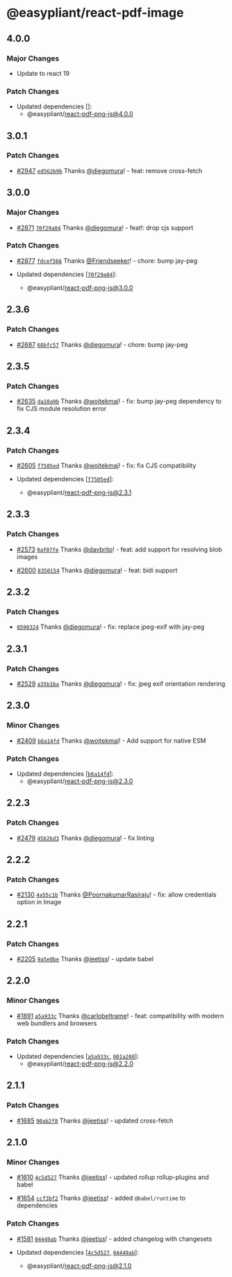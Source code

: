 # @easypliant/react-pdf-image

## 4.0.0

### Major Changes

- Update to react 19

### Patch Changes

- Updated dependencies []:
  - @easypliant/react-pdf-png-js@4.0.0

## 3.0.1

### Patch Changes

- [#2947](https://github.com/diegomura/react-pdf/pull/2947)
  [`ed562b9b`](https://github.com/diegomura/react-pdf/commit/ed562b9b7f14bc76a1cd83aaaf1dab966bd7540b)
  Thanks [@diegomura](https://github.com/diegomura)! - feat: remove cross-fetch

## 3.0.0

### Major Changes

- [#2871](https://github.com/diegomura/react-pdf/pull/2871)
  [`70f29a04`](https://github.com/diegomura/react-pdf/commit/70f29a0407b1d56e9a7932b25c0d69132e9b4119)
  Thanks [@diegomura](https://github.com/diegomura)! - feat!: drop cjs support

### Patch Changes

- [#2877](https://github.com/diegomura/react-pdf/pull/2877)
  [`fdcef566`](https://github.com/diegomura/react-pdf/commit/fdcef5666e4eeed542b625d394cdfe60d6346600)
  Thanks [@Friendseeker](https://github.com/Friendseeker)! - chore: bump jay-peg

- Updated dependencies
  [[`70f29a04`](https://github.com/diegomura/react-pdf/commit/70f29a0407b1d56e9a7932b25c0d69132e9b4119)]:
  - @easypliant/react-pdf-png-js@3.0.0

## 2.3.6

### Patch Changes

- [#2687](https://github.com/diegomura/react-pdf/pull/2687)
  [`68bfc57`](https://github.com/diegomura/react-pdf/commit/68bfc575adfb95302e320019715d1eec5398259f)
  Thanks [@diegomura](https://github.com/diegomura)! - chore: bump jay-peg

## 2.3.5

### Patch Changes

- [#2635](https://github.com/diegomura/react-pdf/pull/2635)
  [`da10a9b`](https://github.com/diegomura/react-pdf/commit/da10a9bb43dc4c4765687850444a24cbc4eb402a)
  Thanks [@wojtekmaj](https://github.com/wojtekmaj)! - fix: bump jay-peg dependency to fix CJS module
  resolution error

## 2.3.4

### Patch Changes

- [#2605](https://github.com/diegomura/react-pdf/pull/2605)
  [`f7505ed`](https://github.com/diegomura/react-pdf/commit/f7505ed453a1a0ae960d0e5e4a1d155803861b71)
  Thanks [@wojtekmaj](https://github.com/wojtekmaj)! - fix: fix CJS compatibility

- Updated dependencies
  [[`f7505ed`](https://github.com/diegomura/react-pdf/commit/f7505ed453a1a0ae960d0e5e4a1d155803861b71)]:
  - @easypliant/react-pdf-png-js@2.3.1

## 2.3.3

### Patch Changes

- [#2573](https://github.com/diegomura/react-pdf/pull/2573)
  [`9af07fe`](https://github.com/diegomura/react-pdf/commit/9af07feb59c2fe9c1d8960ac95f6fa6e03d16235)
  Thanks [@davbrito](https://github.com/davbrito)! - feat: add support for resolving blob images

- [#2600](https://github.com/diegomura/react-pdf/pull/2600)
  [`8350154`](https://github.com/diegomura/react-pdf/commit/83501541e3a050021e18e112bb472b2dabc142a7)
  Thanks [@diegomura](https://github.com/diegomura)! - feat: bidi support

## 2.3.2

### Patch Changes

- [`0590324`](https://github.com/diegomura/react-pdf/commit/0590324d7a6d75c0a49520b3f99cfb6594239390)
  Thanks [@diegomura](https://github.com/diegomura)! - fix: replace jpeg-exif with jay-peg

## 2.3.1

### Patch Changes

- [#2529](https://github.com/diegomura/react-pdf/pull/2529)
  [`a35b1ba`](https://github.com/diegomura/react-pdf/commit/a35b1ba18d293df51293600d8d56015094d222d8)
  Thanks [@diegomura](https://github.com/diegomura)! - fix: jpeg exif orientation rendering

## 2.3.0

### Minor Changes

- [#2409](https://github.com/diegomura/react-pdf/pull/2409)
  [`b6a14fd`](https://github.com/diegomura/react-pdf/commit/b6a14fd160fab26a49f798e5294b0e361e67fe37)
  Thanks [@wojtekmaj](https://github.com/wojtekmaj)! - Add support for native ESM

### Patch Changes

- Updated dependencies
  [[`b6a14fd`](https://github.com/diegomura/react-pdf/commit/b6a14fd160fab26a49f798e5294b0e361e67fe37)]:
  - @easypliant/react-pdf-png-js@2.3.0

## 2.2.3

### Patch Changes

- [#2479](https://github.com/diegomura/react-pdf/pull/2479)
  [`45b2bd3`](https://github.com/diegomura/react-pdf/commit/45b2bd37037c605727ad5783f2f2a438dc19cac4)
  Thanks [@diegomura](https://github.com/diegomura)! - fix linting

## 2.2.2

### Patch Changes

- [#2130](https://github.com/diegomura/react-pdf/pull/2130)
  [`4a55c1b`](https://github.com/diegomura/react-pdf/commit/4a55c1b2ed19e460ccae6e749ed94c16729a23c4)
  Thanks [@PoornakumarRasiraju](https://github.com/PoornakumarRasiraju)! - fix: allow credentials option
  in Image

## 2.2.1

### Patch Changes

- [#2205](https://github.com/diegomura/react-pdf/pull/2205)
  [`9a5e0be`](https://github.com/diegomura/react-pdf/commit/9a5e0befb89756db07ce053192a136df9d4ba905)
  Thanks [@jeetiss](https://github.com/jeetiss)! - update babel

## 2.2.0

### Minor Changes

- [#1891](https://github.com/diegomura/react-pdf/pull/1891)
  [`a5a933c`](https://github.com/diegomura/react-pdf/commit/a5a933c9733e4c77338ef76a2b3545b84a646a81)
  Thanks [@carlobeltrame](https://github.com/carlobeltrame)! - feat: compatibility with modern web
  bundlers and browsers

### Patch Changes

- Updated dependencies
  [[`a5a933c`](https://github.com/diegomura/react-pdf/commit/a5a933c9733e4c77338ef76a2b3545b84a646a81),
  [`001a208`](https://github.com/diegomura/react-pdf/commit/001a20812fa039d09931b22eb97a8869e3b31cc5)]:
  - @easypliant/react-pdf-png-js@2.2.0

## 2.1.1

### Patch Changes

- [#1685](https://github.com/diegomura/react-pdf/pull/1685)
  [`90ab2f8`](https://github.com/diegomura/react-pdf/commit/90ab2f8c040afc3d42961404bdf2ae09fac599eb)
  Thanks [@jeetiss](https://github.com/jeetiss)! - updated cross-fetch

## 2.1.0

### Minor Changes

- [#1610](https://github.com/diegomura/react-pdf/pull/1610)
  [`4c5d527`](https://github.com/diegomura/react-pdf/commit/4c5d52721d29d843f1d09c3fd74370832429f70e)
  Thanks [@jeetiss](https://github.com/jeetiss)! - updated rollup rollup-plugins and babel

* [#1654](https://github.com/diegomura/react-pdf/pull/1654)
  [`ccf3bf2`](https://github.com/diegomura/react-pdf/commit/ccf3bf22867a9bd49668cdd3543ec32492a40e4b)
  Thanks [@jeetiss](https://github.com/jeetiss)! - added `@babel/runtime` to dependencies

### Patch Changes

- [#1581](https://github.com/diegomura/react-pdf/pull/1581)
  [`04449ab`](https://github.com/diegomura/react-pdf/commit/04449ab352db0cca2155024dd3e8c690e42193ca)
  Thanks [@jeetiss](https://github.com/jeetiss)! - added changelog with changesets

- Updated dependencies
  [[`4c5d527`](https://github.com/diegomura/react-pdf/commit/4c5d52721d29d843f1d09c3fd74370832429f70e),
  [`04449ab`](https://github.com/diegomura/react-pdf/commit/04449ab352db0cca2155024dd3e8c690e42193ca)]:
  - @easypliant/react-pdf-png-js@2.1.0
